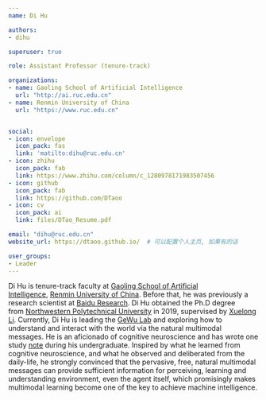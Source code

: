 ```yaml
---
name: Di Hu

authors:
- dihu

superuser: true

role: Assistant Professor (tenure-track)

organizations:
- name: Gaoling School of Artificial Intelligence
  url: "http://ai.ruc.edu.cn"
- name: Renmin University of China
  url: "https://www.ruc.edu.cn"


social:
- icon: envelope
  icon_pack: fas
  link: 'matilto:dihu@ruc.edu.cn'
- icon: zhihu
  icon_pack: fab
  link: https://www.zhihu.com/column/c_1280978171983507456
- icon: github
  icon_pack: fab
  link: https://github.com/DTaoo
- icon: cv
  icon_pack: ai
  link: files/DTao_Resume.pdf

email: "dihu@ruc.edu.cn"
website_url: https://dtaoo.github.io/  # 可以配置个人主页, 如果有的话

user_groups:
- Leader
---
```

Di Hu is tenure-track faculty at [Gaoling School of Artificial Intelligence](http://ai.ruc.edu.cn/), [Renmin University of China](https://www.ruc.edu.cn/). Before that, he was previously a research scientist at [Baidu Research](http://research.baidu.com/). Di Hu obtained the Ph.D degree from [Northwestern Polytechnical University](https://en.nwpu.edu.cn/) in 2019, supervised by [Xuelong Li](https://scholar.google.com.hk/citations?user=ahUibskAAAAJ&hl=zh-CN). Currently, Di Hu is leading the [GeWu Lab](https://gewu-lab.github.io/) and exploring how to understand and interact with the world via the natural multimodal messages. He is an aficionado of cognitive neuroscience and has wrote one study [note](https://dtaoo.github.io/papers/cognitiveScience.pdf) during his undergraduate. Inspired by what he learned from cognitive neuroscience, and what he observed and deliberated from the daily-life, he strongly convinced that the pervasive, free, natural multimodal messages can provide sufficient information for perceiving, learning and understanding environment, even the agent itself, which promisingly makes multimodal learning become one of the key to achieve machine intelligence.

